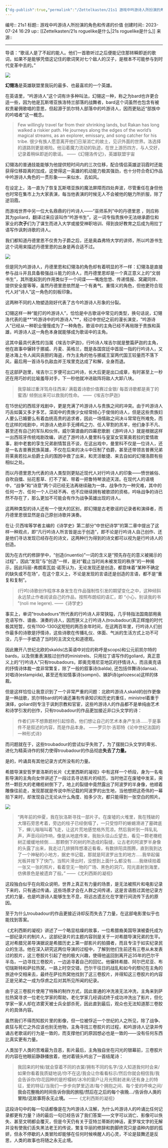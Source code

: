```yaml
---
{"dg-publish":true,"permalink":"/Zettelkasten/21s1 游戏中吟游诗人所扮演的角色和传递的价值/","dgPassFrontmatter":true}
---
```


编号:: 21s1
标题:: 游戏中吟游诗人所扮演的角色和传递的价值
创建时间:: 2023-07-24 16:29
up:: [[Zettelkasten/21s roguelike是什么\|21s roguelike是什么]]
来源:: 

---

导语：“歌谣人是了不起的能人。他们一首歌听过之后便能记住那转瞬即逝的歌词，如果不是能够凭借这记住的歌词笑对七个敌人的汉子，是根本不可能参与到时代变革中去的。”

![](https://secure2.wostatic.cn/static/ogqhb3Ehem46T7kYYfXfwy/a25047e2-1d02-406c-bb2e-97d3b7492541_watermark.jpg)

**幻翎洛**是英雄联盟里我玩的最多、也最喜欢的一个英雄。

在英语里，“吟游诗人”这个词有许多种叫法，幻翎这一种，称之为bard也许更合适一些，因为他是瓦斯塔亚族洛特兰部落的战舞者，bard这个词虽然也包含有被权贵雇佣歌唱的意思，但起源于凯尔特人部落中的吟游诗人，因而更贴近“部族中的吟唱者”这一概念。

> Few willingly travel far from their shrinking lands, but Rakan has long walked a riskier path. He journeys along the edges of the world’s magical streams, as an explorer, emissary, and song catcher for his tribe. 很少有族人愿意离开他们日渐消亡的故土，见识外面的世界。洛选择的道路则更是艰险。他沿着魔力流动的轨迹，在世上游历四方，与人交好，记录着稍纵即逝的歌谣。 ——《幻翎洛传记》，英雄联盟宇宙

幻翎洛的普通技能能够为他提供短时间内的三次位移，配合情侣英雄逆羽霞时还能获得位移距离的加成，这使得这一英雄的机动能力极其强劲，也十分符合奇幻作品中吟游诗人角色的一贯形象——来似水、去如风。

在设定上，洛一直为了恢复瓦斯塔亚族的魔法屏障而四处奔波，尽管重任在身但他也时常在集市上为大家表演，每当他表演的时候无人不会被他的魅力所折服，除了逆羽霞。

而游戏世界中另一位大名鼎鼎的行吟诗人——“巫师系列”中的丹德里恩 ，则应称其为goliard，翻译过来应该叫作“吟游书生”，这一词专指贵族中无法继承爵位和家业的**次子**们为了谋生而进入大学或接受神职培训、得到良好教育之后成为用拉丁语写作讽刺诗歌的诗人。

我们都知道丹德里恩不仅贵为子爵之后，还是奥森弗特大学的讲师，所以吟游书生这个词用来描述丹德里恩的出身是再合适不过。

![](https://secure2.wostatic.cn/static/whkXhjHBGSUf1XRePVjo2Q/d0e051d9-cba6-4db9-805b-0a6e7d62941a_watermark.png)

但是同为吟游诗人，丹德里恩和幻翎洛的角色却有着明显的不一样：幻翎洛是直接参与战斗并且具备极强战斗能力的诗人，而丹德里恩却是一个真正意义上的“文弱书生”，其所能起到的作用类似于一个间谍——嘴炮忽悠、传递情报、窝藏同伴、提供安全屋等等，虽然丹德里恩依然是一个有勇气、重情义的角色，但他更符合现代人对“诗人”这一角色的刻板印象。

这两种不同的人物塑造刚好代表了古今吟游诗人形象的分裂。

幻翎这样一种“能打的吟游诗人”，恰恰是中古歌谣中常见的类型，换句话说，幻翎洛代表的是**“吟游诗中的吟游诗人”**，经过中世纪之前的漫长演变，“吟游诗人”已经从一种职业慢慢成为了一种角色，歌谣中的主角已经不再局限于贵族和英雄，吟游诗人这一角色本身就能够成为歌谣中的主角。

这其中最具代表性的当属《埃吉尔萨迦》，行吟诗人埃吉尔就是整篇萨迦的主角，他在故事中辗转于挪威、丹麦、英格兰，既是各国宫廷中首屈一指的行吟诗人，又是冰海上令人闻风丧胆的海盗，作为主角的他与挪威王室两代国王较量而不落下风，最后用一首诗与仇敌血斧王埃里克达成了和解，全身而退。

在这部萨迦里，埃吉尔三岁便可出口吟诗，长大后更是出口成章，有时甚至上一秒还在用巧妙的比喻羞辱对手，下一秒他就冲进敌阵将敌人大卸八块。

> 我穿越过重洋驾舟往西来/ 满载着诗歌价值赛过金银/ 每首诗歌都是奥丁的蜜酒/ 倾倒出来可以救我的性命。 ——《埃吉尔萨迦》

在15世纪的西班牙戏剧中，更是充满了吟游诗人与贵族之间的冲突。由于吟游诗人巧舌如簧又多才多艺，深闺中的贵族少女经常倾心于俊俏的诗人，但是这些贵族妇人要么已婚要么有着血统高贵的追求者，因此一场情敌之间决斗常常在所难免，而在这样的戏剧中，吟游诗人绝非手无缚鸡之力、任人宰割的羔羊，他们身手不凡、甚至还有自己的军队和伙伴。威尔第谱曲的四幕悲歌剧《游吟诗人》就是根据这样一出西班牙传统戏剧改编，讲述了游吟诗人曼里科与皇室女官莱奥若拉的爱情故事，剧中老套的孪生兄弟剧情暂且不谈，在这出戏中，曼里科不仅是一位诗人，还是一名吉普赛民族英雄，不仅在后来的决斗中压制了伯爵，甚至还带领吉普赛兄弟将莱奥若拉从伯爵士兵的围困中救了出来，和灵活敏捷、来去自如的幻翎洛颇有些相似之处。

而以丹德里恩为代表的诗人类型则更贴近现代人对行吟诗人的印象——愤世嫉俗、自吹自擂、拈花惹草、打不了架、带着一把鲁特琴浪迹天涯。在现代人的语境中，“战争”和“诗意”两个词已经无法再继续融为一体，战争作为一种灾难，其中的任何一方、任何一个人已经不再、也不应继续拥有被歌颂的资格，吟咏战争的诗已然不存在了，那么更加不可能会有作为战争英雄出现的诗人。

这两种类型的诗人还有一个很大的区别，即幻翎是古老歌谣的记录者和演绎者，而丹德里恩很显然是自己原创诗歌并演奏。

在让·贝西埃等学者主编的《诗学史》第二部分“中世纪诗学”的第二章中提出了这样一种观点，即“凡行吟诗人所言皆是出于创造”，即不论是行吟诗人自己创作、还是他们寻访发现已经存在的诗文，这两种行为得到的诗文都可以视为是行吟诗人的创造。

因为在古代的修辞学中，“创造(inuentio)”一词的含义是“预先存在的意义被揭示的过程”，因此“发现”与“创造”一样，是对“截止当时尚未被发现的秩序”的一种揭示，因此玛丽-弗朗索瓦兹·诺茨认为，无论发现还是创造，都意味着“某种不确定的缺失或不在场”，在这个意义上，不论是发现的言语还是创造的言语，都不是“重复和复制”。

> (行吟)诗歌创作程序本身发生在作品强制性引发的期望变化之中，这种倾斜永远禁止作者阅读自己的作品，按照布朗绍的语汇，即 “小心，别读我的书 ”(noli me legere). ——《诗学史》

事实上，单词"troubadours"所代表的行吟诗人非常狭隘，几乎特指法国南部用奥克语写作、谱曲、演奏的诗人，因而狭义上行吟诗人(troubadour)真正辉煌的时代极其短暂，仅有1100-1300这短短的两百余年时间，在这两百年里，行吟诗人们创作最多的诗歌是抒情诗，这些诗歌在传播礼仪、体面、气派的生活方式上功不可没，几乎一手塑造了当时的主流文化和道德观。

因此撇开八世纪北欧的skalds(古英语中对应的称呼是scops)和公元前凯尔特的bards，以及侧重表演胜过创作的ministrels、只用拉丁语写作的goliard，真正意义上的“行吟诗人”只有troubadours，即奥克塔尼亚地区的抒情诗人，而且奥克语的抒情诗体裁一度非常繁复，除了一般的叙事诗(balda), 还包括伴舞诗(dansa)、对唱诗(estampida), 甚至还有如情事诗(sompni)、嫉妒诗(gelozesca)这样的体裁。

但是这样恰恰让我意识到了一个非常严重的问题：北欧吟游诗人skald的创作更像是一种战歌，凯尔特bard的吟诵还兼有传承知识和历史的重任，ministrel着重于演绎，goliard则专注于讽刺宗教和官宦，这些吟游诗人的作品都不是单纯由艺术和诗学引发的创作，只有troubadour的作品更加接近非口头文学的诗：

> 作者们并不想靠题材引起惊奇。他们想让自己的艺术本身产生诗......于是事件不是叙述的内容，而是作品本身。 ——罗贝尔·吉耶特《论中世纪法国的一种形式诗》

而问题就在于，这些troubadour的尝试似乎失败了，为了摆脱口头文学的卑劣、进化为精英诗作的努力使得troubadour的作品彻底**失去了力量。**

是的，吟诵具有其他记录方式所没有的力量。

希腊导演安哲罗普洛斯的长片《尤里西斯的凝视》中有这样一个桥段，身为一名电影导演的主角向女伴讲述了一段过去寻访影片的经历，当时他正在废墟中发呆，突然一颗巨大的老橄榄树倒下了，地上的裂缝中竟然露出了阿波罗的半身像，他顺着雕像往前走，发现那就是传说中所记载的阿波罗的出生地，当他想把这奇伟的一幕拍下来时，却发现自己无论从什么角度、拍多少次，都只能得到一张空白的照片。

![](https://secure2.wostatic.cn/static/5eiDWUV52yw3XKe4DNaK31/c02be3c7-6bc9-40bc-b762-f364e411d404_watermark.PNG)

> “两年前的仲夏，我在狄洛斯寻找一部片子。在废墟的火堆里，我在残破的大理石旁思考着，旁边的柱子已经倒塌了，一只受惊吓的蜥蜴滑进了墓碑底下，蝉儿嗡嗡叫着飞走，让这片荒地感觉格外荒凉。然后我听到一阵轧轧声，声音闷闷作响，像是从地底传来，我抬头往山丘望去，看见一颗老橄榄树正缓缓地倾倒......那颗倒下的树的所造成的裂缝，让古老的阿波罗半身像的头露了出来，我走过几排狮阵想凑近看看，有数排阳具图腾，直到我到达了一个神秘的小地方，据史书记载，那就是阿波罗出生的地方.....我举起偏光板并按下了快门，当照片滑出时，没想到上面什么都没有......我继续拍着一张又一张的照片，看着空无一物的广场、黑色的洞穴，阳光直射到海里，仿佛景色是被遗弃了般。” ——《尤利西斯的凝视》

这段独白似乎在向观众说明，世界上真正有力量的场景，是无法被照片和电影记录下来的，只有通过传诵，这些场景才会在人群之间传递，这是言语胜过其他记录方式的力量，也是吟游诗人能够生生不息，将远古遗志化在字里行间流传下去的原因。

至于为什么troubadour的作品更接近诗却反而失去了力量，在这部电影里似乎也能找到答案。

《尤利西斯的凝视》讲述了一个略显枯燥的故事，一位希腊裔美国导演被委托成为一部纪录片的制片人，这部纪录片的主题内容则是关于一对希腊导演兄弟的生平。这对希腊兄弟导演据说是希腊历史上第一部影片的拍摄者，而且专注于如实纪录民众的生活。他在深入研究这两位导演的过程中，了解到他们生前还有三卷从未发表过的胶片，这三卷胶片引起了他的极大兴趣，使得他返回到离开近35年的巴尔干半岛，一边寻找三卷胶片，一边追寻着自己的回忆。他辗转希腊、阿尔巴尼亚、布切瑞斯特和萨拉热窝，一路上时空交错，巴尔干往日的战乱和如今的颓圮在主角的旅途中交相来去，最终在萨拉热窝他找到了这三卷胶片，并得知这三卷胶片的内容正是兄弟之一成为俘虏之后对其所见所闻的纪录。

由于这三卷胶片使用了特殊的制作方式，因此普通的冲洗液无法冲洗，主角来到萨拉热窝寻求一位老化学家的帮助，老化学家几经调试终于成功冲洗出了影片，但化学家一家人却在浓雾天被士兵全部杀死，因此直到最后，观众也无法知道那三卷胶片的具体内容。

虽然我们不得而知胶片里的影像，但一位被俘近一个世纪的人之所见，除了战争、疯狂与死亡之外应该也别无他物，主角寻找三卷胶片的过程，和吟游诗人记录并传诵古老歌谣的行为是一致的，而支撑他们的原因想必也是一致的——没有任何东西比真实更有力量。

人类加于人类的苦难最为丑恶，影片最后，主角独自坐在闪光的银幕前，三卷胶片的内容在他眼前静静播放着，他对着镜头吟出了一首结尾诗：

> 我回来的时候/就会穿着不同的衣裳/拥有不同的名字/没人知道我何时会来/如果你看着我质疑地说/你不在这/我会让你看看标示/然后你就会相信我/我会告诉你/你花园种的是柠檬树/冰冷的窗户让月光照射进来/还有身上的特征，爱的特征/当我们一步步向梦里迈进/每个拥抱之间、每个爱的呼唤之间/**我会花整晚的时间告诉你我的旅程/然后在之后的每个夜晚.../告诉你人类的冒险/这故事将永无止境。** ——《尤利西斯的凝视》

这段诗句中的每一句话都像是在为吟游诗人注解，为什么吟游诗人的吟诵比任何记录都更有力量？诗的最后一句已经告诉了我们答案——文字可以消亡、影像可以佚失、甚至文明都会覆灭，但是今天仍有关于亚特兰蒂斯的神话，麦罗埃文字的无解并没有使我们丢失黑法老王的传说，繁复华丽的修辞和韵脚终究只是语种内部的孤妍，但永不停歇的人类冒险却能够在任何时候唤醒人的心灵，不论是鼓舞还是反思，人类的故事也将随之永无止境。